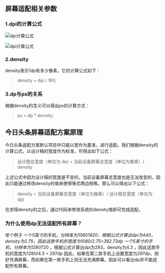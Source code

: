 ## 屏幕适配相关参数

### 1.dpi的计算公式

![dpi计算公式](https://gitee.com/zhpanvip/images/raw/master/project/article/screen/dpi.png)

![dpi计算公式](https://gitee.com/zhpanvip/images/raw/master/project/article/screen/dpi_screen.png)

### 2.density

density表示1dp有多少像素，它的计算公式如下：

> density = dpi / 160;

### 3.dp与px的关系

根据density的含义可以得出px的计算方式：

> px = dp * density;

## 今日头条屏幕适配方案原理

今日头条适配方案默认项目中只能以宽作为基准，进行适配。我们根据density的计算公式，以设计稿的宽度作为标准，可得出如下公式：

>  设计图总宽度（单位为 dp) = 当前设备屏幕总宽度（单位为像素）/ density

上述公式中因为设计稿的宽度是不变的，当前设备屏幕总宽度也是无法改变的，因此只能通过修改density的值来使得等式两边相等。那么可以得出以下公式：

>  density = 当前设备屏幕总宽度（单位为像素）/ 设计图总宽度（单位为 dp)

在求得density的之后，通过代码来修改系统的density值即可完成适配。


### 为什么使用dp无法适配所有屏幕？

举个例子
一个5英寸的手机，分辨率为1080*1920，根据公式计算出dpi为440，density为2.75，因此这款手机的宽度为1080/2.75=392.73dp
一个5英寸的手机，分辨率为1280*720 ，根据公式计算出dpi为293，density为4.3 ，因此这款手机的宽度为1280/4.3 = 297dp
因此，如果在第二款手机上设置宽度为297dp，刚好充满屏幕，而如果在第一款手机上则无法充满屏幕。因此可以看出dp并不能适配所有屏幕。





